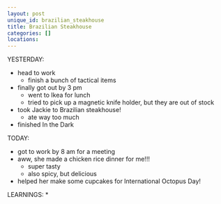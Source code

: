 ```yaml
---
layout: post
unique_id: brazilian_steakhouse
title: Brazilian Steakhouse
categories: []
locations: 
---
```


YESTERDAY:
* head to work
  * finish a bunch of tactical items
* finally got out by 3 pm
  * went to Ikea for lunch
  * tried to pick up a magnetic knife holder, but they are out of stock
* took Jackie to Brazilian steakhouse!
  * ate way too much
* finished In the Dark

TODAY:
* got to work by 8 am for a meeting
* aww, she made a chicken rice dinner for me!!!
  * super tasty
  * also spicy, but delicious
* helped her make some cupcakes for International Octopus Day!

LEARNINGS:
* 
